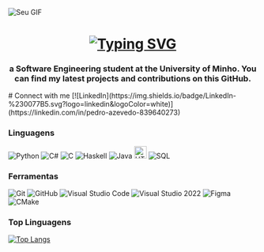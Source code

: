 ![Seu GIF](./943e722b-6a26-44c6-a13f-cc00667b42b8.gif)
<h1 align="center">
<a href="https://git.io/typing-svg"><img src="https://readme-typing-svg.herokuapp.com?font=Lilita+One&size=35&duration=1500&pause=1000&color=22F723&background=FFFFFF00&center=true&vCenter=true&random=false&width=431&lines=Hi+There!%F0%9F%91%8B;I'm+Pedro+Azevedo!+%F0%9F%98%80" alt="Typing SVG" /></a>
<h3 align="center"> a Software Engineering student at the University of Minho. You can find my latest projects and contributions on this GitHub.</h3>

</h1>
# Connect with me
[![LinkedIn](https://img.shields.io/badge/LinkedIn-%230077B5.svg?logo=linkedin&logoColor=white)](https://linkedin.com/in/pedro-azevedo-839640273) 


### Linguagens
![Python](https://img.shields.io/badge/-Python-3776AB?style=flat-square&logo=python&logoColor=white)
![C#](https://img.shields.io/badge/-C%23-239120?style=flat-square&logo=c-sharp&logoColor=white)
![C](https://img.shields.io/badge/-C-00599C?style=flat-square&logo=c&logoColor=white)
![Haskell](https://img.shields.io/badge/-Haskell-5D4F85?style=flat-square&logo=haskell&logoColor=white)
![Java](https://img.shields.io/badge/-Java-007396?style=flat-square&logo=java&logoColor=white)
<img src="https://upload.wikimedia.org/wikipedia/commons/thumb/6/61/HTML5_logo_and_wordmark.svg/200px-HTML5_logo_and_wordmark.svg.png" alt="HTML Logo" width="25">
![SQL](https://img.shields.io/badge/-SQL-4479A1?style=flat-square&logo=sql&logoColor=white)

### Ferramentas
![Git](https://img.shields.io/badge/-Git-F05032?style=flat-square&logo=git&logoColor=white)
![GitHub](https://img.shields.io/badge/-GitHub-181717?style=flat-square&logo=github&logoColor=white)
![Visual Studio Code](https://img.shields.io/badge/-Visual%20Studio%20Code-007ACC?style=flat-square&logo=visual-studio-code&logoColor=white)
![Visual Studio 2022](https://img.shields.io/badge/-Visual%20Studio%202022-5C2D91?style=flat-square&logo=visual-studio&logoColor=white)
![Figma](https://img.shields.io/badge/-Figma-F24E1E?style=flat-square&logo=figma&logoColor=white)
![CMake](https://img.shields.io/badge/-CMake-064F8C?style=flat-square&logo=cmake&logoColor=white)

### Top Linguagens
[![Top Langs](https://github-readme-stats.vercel.app/api/top-langs/?username=Pexometro&layout=compact&include_all_commits=true)](https://github.com/Pexometro)
